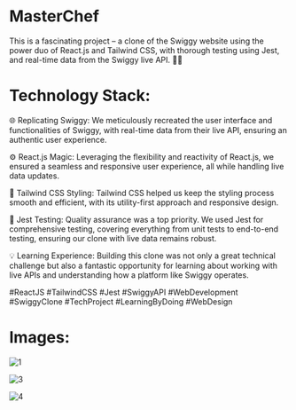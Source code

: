 # MasterChef

This is a fascinating project – a clone of the Swiggy website using the power duo of React.js and Tailwind CSS, with thorough testing using Jest, and real-time data from the Swiggy live API. 🍔🛵

# Technology Stack:

🌐 Replicating Swiggy: We meticulously recreated the user interface and functionalities of Swiggy, with real-time data from their live API, ensuring an authentic user experience.

⚙️ React.js Magic: Leveraging the flexibility and reactivity of React.js, we ensured a seamless and responsive user experience, all while handling live data updates.

💅 Tailwind CSS Styling: Tailwind CSS helped us keep the styling process smooth and efficient, with its utility-first approach and responsive design.

🧪 Jest Testing: Quality assurance was a top priority. We used Jest for comprehensive testing, covering everything from unit tests to end-to-end testing, ensuring our clone with live data remains robust.

💡 Learning Experience: Building this clone was not only a great technical challenge but also a fantastic opportunity for learning about working with live APIs and understanding how a platform like Swiggy operates.

#ReactJS #TailwindCSS #Jest #SwiggyAPI #WebDevelopment #SwiggyClone #TechProject #LearningByDoing #WebDesign

# Images:

![1](https://github.com/SankalpHaritash21/MasterChef/assets/110713125/604da4e9-f3d3-4295-955a-32c56b064e63)

![3](https://github.com/SankalpHaritash21/MasterChef/assets/110713125/e10f8ef6-48d6-4bd5-bed6-134332775dae)


![4](https://github.com/SankalpHaritash21/MasterChef/assets/110713125/99956108-6f68-49bd-b8a4-2b4192bd0413)


